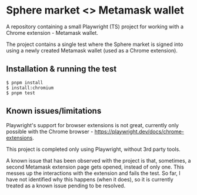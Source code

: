 # Sphere market <> Metamask wallet

A repository containing a small Playwright (TS) project for working with a
Chrome extension - Metamask wallet.

The project contains a single test where the Sphere market is signed into using
a newly created Metamask wallet (used as a Chrome extension).

## Installation & running the test

    $ pnpm install
    $ install:chromium
    $ pnpm test

## Known issues/limitations

Playwright's support for browser extensions is not great, currently only
possible with the Chrome browser - https://playwright.dev/docs/chrome-extensions.

This project is completed only using Playwright, without 3rd party tools.

A known issue that has been observed with the project is that, sometimes, a
second Metamask extension page gets opened, instead of only one. This messes up the
interactions with the extension and fails the test. So far, I have not identified
why this happens (when it does), so it is currently treated as a known issue
pending to be resolved.
